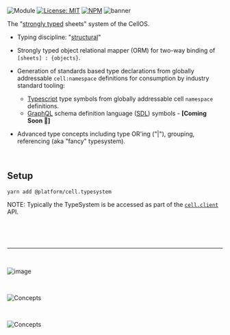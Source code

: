 ![Module](https://img.shields.io/badge/%40platform-cell.typesystem-%23EA4E7E.svg)
[![License: MIT](https://img.shields.io/badge/license-MIT-blue.svg)](https://opensource.org/licenses/MIT)
[![NPM](https://img.shields.io/npm/v/@platform/cell.typesystem.svg?colorB=blue&style=flat)](https://www.npmjs.com/package/@platform/cell.typesystem)
![banner](https://user-images.githubusercontent.com/185555/77802292-6c95dc80-70df-11ea-96e2-ebe30c69003c.png)

The "[strongly typed](https://en.wikipedia.org/wiki/Strong_and_weak_typing) sheets" system of the CellOS.

- Typing discipline: "[structural](https://en.wikipedia.org/wiki/Structural_type_system)"

- Strongly typed object relational mapper (ORM) for two-way binding of `[sheets] : {objects}`.

- Generation of standards based type declarations from globally addressable `cell:namespace` definitions for consumption by industry standard tooling:
    - [Typescript](https://en.wikipedia.org/wiki/TypeScript) type symbols from globally addressable cell `namespace` definitions.
    - [GraphQL](https://en.wikipedia.org/wiki/GraphQL) schema definition language ([SDL](https://graphql.org/learn/schema/)) symbols - **[Coming Soon 🐷]**

- Advanced type concepts including type OR'ing ("|"), grouping, referencing (aka "fancy" typesystem).


<p>&nbsp;</p>

## Setup

    yarn add @platform/cell.typesystem

NOTE: Typically the TypeSystem is be accessed as part of the [`cell.client`](../cell.client) API.

<p>&nbsp;</p>
<p>&nbsp;</p>

---

<p>&nbsp;</p>

![image](https://user-images.githubusercontent.com/185555/79054376-5f105300-7c98-11ea-8cad-1da126b5c6b3.png)

<p>&nbsp;</p>

![Concepts](https://user-images.githubusercontent.com/185555/79054273-b530c680-7c97-11ea-820a-ef80dc78753f.png)

<p>&nbsp;</p>

![Concepts](https://user-images.githubusercontent.com/185555/79054275-b7932080-7c97-11ea-8f68-23943925ae1e.png)



<p>&nbsp;</p>
<p>&nbsp;</p>
